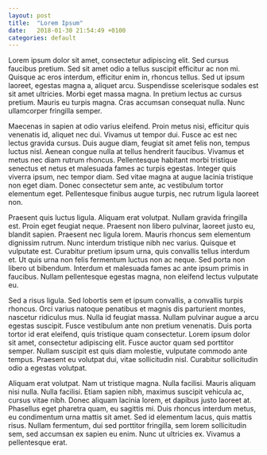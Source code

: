 ```yaml
---
layout: post
title:  "Lorem Ipsum"
date:   2018-01-30 21:54:49 +0100
categories: default
---
```


Lorem ipsum dolor sit amet, consectetur adipiscing elit. Sed cursus faucibus pretium. Sed sit amet odio a tellus suscipit efficitur ac non mi. Quisque ac eros interdum, efficitur enim in, rhoncus tellus. Sed ut ipsum laoreet, egestas magna a, aliquet arcu. Suspendisse scelerisque sodales est sit amet ultricies. Morbi eget massa magna. In pretium lectus ac cursus pretium. Mauris eu turpis magna. Cras accumsan consequat nulla. Nunc ullamcorper fringilla semper.

Maecenas in sapien at odio varius eleifend. Proin metus nisi, efficitur quis venenatis id, aliquet nec dui. Vivamus ut tempor dui. Fusce ac est nec lectus gravida cursus. Duis augue diam, feugiat sit amet felis non, tempus luctus nisl. Aenean congue nulla at tellus hendrerit faucibus. Vivamus et metus nec diam rutrum rhoncus. Pellentesque habitant morbi tristique senectus et netus et malesuada fames ac turpis egestas. Integer quis viverra ipsum, nec tempor diam. Sed vitae magna at augue lacinia tristique non eget diam. Donec consectetur sem ante, ac vestibulum tortor elementum eget. Pellentesque finibus augue turpis, nec rutrum ligula laoreet non.

Praesent quis luctus ligula. Aliquam erat volutpat. Nullam gravida fringilla est. Proin eget feugiat neque. Praesent non libero pulvinar, laoreet justo eu, blandit sapien. Praesent nec ligula lorem. Mauris rhoncus sem elementum dignissim rutrum. Nunc interdum tristique nibh nec varius. Quisque et vulputate est. Curabitur pretium ipsum urna, quis convallis tellus interdum et. Ut quis urna non felis fermentum luctus non ac neque. Sed porta non libero ut bibendum. Interdum et malesuada fames ac ante ipsum primis in faucibus. Nullam pellentesque egestas magna, non eleifend lectus vulputate eu.

Sed a risus ligula. Sed lobortis sem et ipsum convallis, a convallis turpis rhoncus. Orci varius natoque penatibus et magnis dis parturient montes, nascetur ridiculus mus. Nulla id feugiat massa. Nullam pulvinar augue a arcu egestas suscipit. Fusce vestibulum ante non pretium venenatis. Duis porta tortor id erat eleifend, quis tristique quam consectetur. Lorem ipsum dolor sit amet, consectetur adipiscing elit. Fusce auctor quam sed porttitor semper. Nullam suscipit est quis diam molestie, vulputate commodo ante tempus. Praesent eu volutpat dui, vitae sollicitudin nisl. Curabitur sollicitudin odio a egestas volutpat.

Aliquam erat volutpat. Nam ut tristique magna. Nulla facilisi. Mauris aliquam nisi nulla. Nulla facilisi. Etiam sapien nibh, maximus suscipit vehicula ac, cursus vitae nibh. Donec aliquam lacinia lorem, et dapibus justo laoreet at. Phasellus eget pharetra quam, eu sagittis mi. Duis rhoncus interdum metus, eu condimentum urna mattis sit amet. Sed id elementum lacus, quis mattis risus. Nullam fermentum, dui sed porttitor fringilla, sem lorem sollicitudin sem, sed accumsan ex sapien eu enim. Nunc ut ultricies ex. Vivamus a pellentesque erat.

